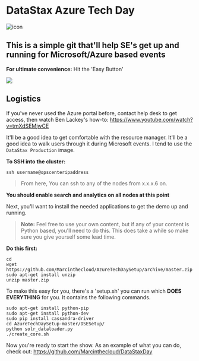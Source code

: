 DataStax Azure Tech Day
===================
![icon](http://i.imgur.com/FoIOBlt.png)

This is a simple git that'll help SE's get up and running for Microsoft/Azure based events
----------

**For ultimate convenience:** Hit the 'Easy Button'

<a href="https://portal.azure.com/#create/Microsoft.Template/uri/https%3A%2F%2Fraw.githubusercontent.com%2FMarcintheCloud%2FAzureTechDaySetup%2Fmaster%2Fsingledc%2FmainTemplate.json" target="_blank">
    <img src="http://susankaywyatt.com/wp-content/uploads/2010/10/staples-easy-button.png"/>
</a>




Logistics
-------------

If you've never used the Azure portal before, contact help desk to get access, then watch Ben Lackey's how-to: https://www.youtube.com/watch?v=tmXdSEMjwCE

It'll be a good idea to get comfortable with the resource manager. It'll be a good idea to walk users through it during Microsoft events.
I tend to use the ```DataStax Production``` image.

**To SSH into the cluster:**

```
ssh username@opscenteripaddress
```
>From here, You can ssh to any of the nodes from x.x.x.6 on.

**You should enable search and analytics on all nodes at this point**



Next, you'll want to install the needed applications to get the demo up and running.
>**Note:** Feel free to use your own content, but if any of your content is Python based, you'll need to do this. This does take a while so make sure you give yourself some lead time.

**Do this first:**
```
cd
wget https://github.com/Marcinthecloud/AzureTechDaySetup/archive/master.zip
sudo apt-get install unzip
unzip master.zip
```

To make this easy for you, there's a 'setup.sh' you can run which **DOES EVERYTHING** for you. It contains the following commands.

```
sudo apt-get install python-pip
sudo apt-get install python-dev
sudo pip install cassandra-driver
cd AzureTechDaySetup-master/DSESetup/
python solr_dataloader.py
./create_core.sh
```


Now you're ready to start the show. As an example of what you can do, check out: https://github.com/Marcinthecloud/DataStaxDay
